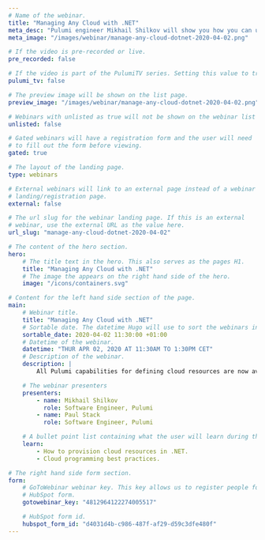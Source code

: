 ```yaml
---
# Name of the webinar.
title: "Managing Any Cloud with .NET"
meta_desc: "Pulumi engineer Mikhail Shilkov will show you how you can use C#, F#, and VB.NET to define the infrastructure for Azure, AWS, or even on-prem Kubernetes clusters."
meta_image: "/images/webinar/manage-any-cloud-dotnet-2020-04-02.png"

# If the video is pre-recorded or live.
pre_recorded: false

# If the video is part of the PulumiTV series. Setting this value to true will list the video in the "PulumiTV" section.
pulumi_tv: false

# The preview image will be shown on the list page.
preview_image: "/images/webinar/manage-any-cloud-dotnet-2020-04-02.png"

# Webinars with unlisted as true will not be shown on the webinar list
unlisted: false

# Gated webinars will have a registration form and the user will need
# to fill out the form before viewing.
gated: true

# The layout of the landing page.
type: webinars

# External webinars will link to an external page instead of a webinar
# landing/registration page.
external: false

# The url slug for the webinar landing page. If this is an external
# webinar, use the external URL as the value here.
url_slug: "manage-any-cloud-dotnet-2020-04-02"

# The content of the hero section.
hero:
    # The title text in the hero. This also serves as the pages H1.
    title: "Managing Any Cloud with .NET"
    # The image the appears on the right hand side of the hero.
    image: "/icons/containers.svg"

# Content for the left hand side section of the page.
main:
    # Webinar title.
    title: "Managing Any Cloud with .NET"
    # Sortable date. The datetime Hugo will use to sort the webinars in date order.
    sortable_date: 2020-04-02 11:30:00 +01:00
    # Datetime of the webinar.
    datetime: "THUR APR 02, 2020 AT 11:30AM TO 1:30PM CET"
    # Description of the webinar.
    description: |
        All Pulumi capabilities for defining cloud resources are now available for .NET developers. Pulumi engineer Mikhail Shilkov will show you how you can use C#, F#, and VB.NET to define the infrastructure for Azure, AWS, or even on-prem Kubernetes clusters.

    # The webinar presenters
    presenters:
        - name: Mikhail Shilkov
          role: Software Engineer, Pulumi
        - name: Paul Stack
          role: Software Engineer, Pulumi

    # A bullet point list containing what the user will learn during the webinar.
    learn:
        - How to provision cloud resources in .NET.
        - Cloud programming best practices.

# The right hand side form section.
form:
    # GoToWebinar webinar key. This key allows us to register people for webinars via the
    # HubSpot form.
    gotowebinar_key: "4812964122274005517"

    # HubSpot form id.
    hubspot_form_id: "d4031d4b-c986-487f-af29-d59c3dfe480f"
---
```

